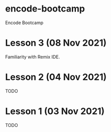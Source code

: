 # encode-bootcamp
Encode Bootcamp

# Lesson 3 (08 Nov 2021)
Familiarity with Remix IDE.

# Lesson 2 (04 Nov 2021)
TODO

# Lesson 1 (03 Nov 2021)
TODO
